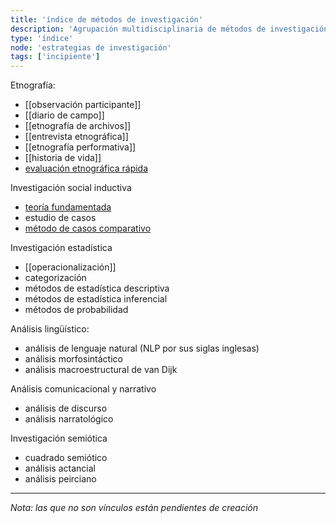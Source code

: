 ```yaml
---
title: 'índice de métodos de investigación'
description: 'Agrupación multidisciplinaria de métodos de investigación'
type: 'índice'
node: 'estrategias de investigación'
tags: ['incipiente']
---
```


Etnografía:

- [[observación participante]]
- [[diario de campo]]
- [[etnografía de archivos]]
- [[entrevista etnográfica]]
- [[etnografía performativa]]
- [[historia de vida]]
- [evaluación etnográfica rápida](https://www.researchgate.net/publication/339819170_Rapid_Ethnographic_Assessments_A_Practical_Approach_and_Toolkit_For_Collaborative_Community_Research)

Investigación social inductiva

- [teoría fundamentada](https://www.researchgate.net/publication/294424440_What_is_grounded_theory#pf2)
- estudio de casos
- [método de casos comparativo](https://www.unicef-irc.org/publications/754-comparative-case-studies-methodological-briefs-impact-evaluation-no-9.html)

Investigación estadística

- [[operacionalización]]
- categorización
- métodos de estadística descriptiva
- métodos de estadística inferencial
- métodos de probabilidad

Análisis lingüístico:

- análisis de lenguaje natural (NLP por sus siglas inglesas)
- análisis morfosintáctico
- análisis macroestructural de van Dijk

Análisis comunicacional y narrativo

- análisis de discurso
- análisis narratológico

Investigación semiótica

- cuadrado semiótico
- análisis actancial
- análisis peirciano


---
*Nota: las que no son vínculos están pendientes de creación*

